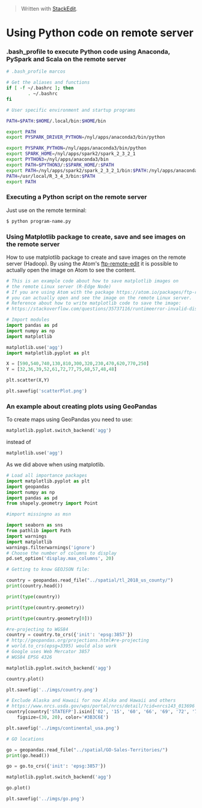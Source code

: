 


> Written with [StackEdit](https://stackedit.io/).

# Using Python code on remote server

### .bash_profile to execute Python code using Anaconda, PySpark and Scala on the remote server

```bash
# .bash_profile marcos

# Get the aliases and functions
if [ -f ~/.bashrc ]; then
        . ~/.bashrc
fi

# User specific environment and startup programs

PATH=$PATH:$HOME/.local/bin:$HOME/bin

export PATH
export PYSPARK_DRIVER_PYTHON=/nyl/apps/anaconda3/bin/python

export PYSPARK_PYTHON=/nyl/apps/anaconda3/bin/python
export SPARK_HOME=/nyl/apps/spark2/spark_2_3_2_1
export PYTHON3=/nyl/apps/anaconda3/bin
export PATH=$PYTHON3/:$SPARK_HOME/:$PATH
export PATH=/nyl/apps/spark2/spark_2_3_2_1/bin:$PATH:/nyl/apps/anaconda3/bin/
PATH=/usr/local/R_3_4_3/bin:$PATH
export PATH
```

### Executing a Python script on the remote server

Just use on the remote terminal:

```bash
$ python program-name.py
```

### Using Matplotlib package to create, save and see images on the remote server

How to use matplotlib package to create and save images on the remote server (Hadoop). By using the Atom's [ftp-remote-edit](https://atom.io/packages/ftp-remote-edit) it is possible to actually open the image on Atom to see the content. 

```python
# This is an example code about how to save matplotlib images on
# the remote Linux server (R-Edge Node)
# If you are using Atom with the package https://atom.io/packages/ftp-remote-edit
# you can actually open and see the image on the remote Linux server.
# Reference about how to write matplotlib code to save the image:
# https://stackoverflow.com/questions/35737116/runtimeerror-invalid-display-variable

# Import modules
import pandas as pd
import numpy as np
import matplotlib

matplotlib.use('agg')
import matplotlib.pyplot as plt

X = [590,540,740,130,810,300,320,230,470,620,770,250]
Y = [32,36,39,52,61,72,77,75,68,57,48,48]

plt.scatter(X,Y)

plt.savefig('scatterPlot.png')
```

### An example about creating plots using GeoPandas

To create maps using GeoPandas you need to use:

```python
matplotlib.pyplot.switch_backend('agg')
``` 
instead of 

```python
matplotlib.use('agg')
```
As we did above when using matplotlib. 

```python
# Load all importance packages
import matplotlib.pyplot as plt
import geopandas
import numpy as np
import pandas as pd
from shapely.geometry import Point

#import missingno as msn

import seaborn as sns
from pathlib import Path
import warnings
import matplotlib
warnings.filterwarnings('ignore')
# Choose the number of columns to display
pd.set_option('display.max_columns', 20)

# Getting to know GEOJSON file:

country = geopandas.read_file("../spatial/tl_2018_us_county/")
print(country.head())

print(type(country))

print(type(country.geometry))

print(type(country.geometry[0]))

#re-projecting to WGS84
country = country.to_crs({'init': 'epsg:3857'})
# http://geopandas.org/projections.html#re-projecting
# world.to_crs(epsg=3395) would also work
# Google uses Web Mercator 3857
# WGS84 EPSG 4326

matplotlib.pyplot.switch_backend('agg')

country.plot()

plt.savefig('../imgs/country.png')

# Exclude Alaska and Hawaii for now Alska and Hawaii and others
# https://www.nrcs.usda.gov/wps/portal/nrcs/detail/?cid=nrcs143_013696
country[country['STATEFP'].isin(['02', '15', '60', '66', '69', '72', '78']) == False].plot(
    figsize=(30, 20), color='#3B3C6E')

plt.savefig('../imgs/continental_usa.png')

# GO locations

go = geopandas.read_file("../spatial/GO-Sales-Territories/")
print(go.head())

go = go.to_crs({'init': 'epsg:3857'})

matplotlib.pyplot.switch_backend('agg')

go.plot()

plt.savefig('../imgs/go.png')

```
<!--stackedit_data:
eyJoaXN0b3J5IjpbLTc3MjMzNjA3MCw4MDk2NzQ0MTcsLTIwOD
c2Mjk4MzAsLTEyODA2NjkwNDhdfQ==
-->